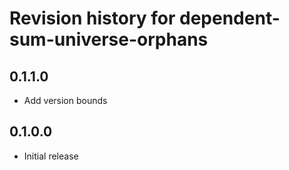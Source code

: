 # Revision history for dependent-sum-universe-orphans

## 0.1.1.0

* Add version bounds

## 0.1.0.0

* Initial release
